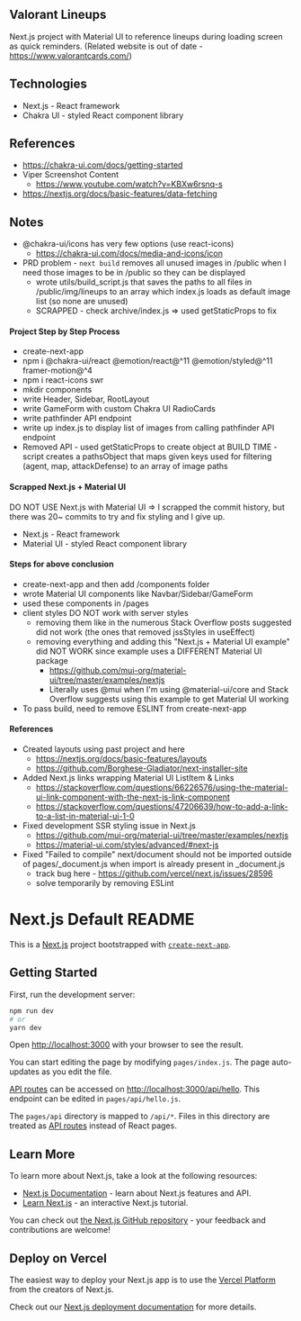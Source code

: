 ## Valorant Lineups
Next.js project with Material UI to reference lineups during loading screen as quick reminders. (Related website is out of date - https://www.valorantcards.com/)

## Technologies
- Next.js - React framework
- Chakra UI - styled React component library

## References
- https://chakra-ui.com/docs/getting-started
- Viper Screenshot Content
  - https://www.youtube.com/watch?v=KBXw6rsnq-s
- https://nextjs.org/docs/basic-features/data-fetching

## Notes
- @chakra-ui/icons has very few options (use react-icons)
  - https://chakra-ui.com/docs/media-and-icons/icon
- PRD problem - ```next build``` removes all unused images in /public when I need those images to be in /public so they can be displayed
  - wrote utils/build_script.js that saves the paths to all files in /public/img/lineups to an array which index.js loads as default image list (so none are unused)
  - SCRAPPED - check archive/index.js => used getStaticProps to fix

#### Project Step by Step Process
- create-next-app
- npm i @chakra-ui/react @emotion/react@^11 @emotion/styled@^11 framer-motion@^4
- npm i react-icons swr
- mkdir components
- write Header, Sidebar, RootLayout
- write GameForm with custom Chakra UI RadioCards
- write pathfinder API endpoint
- write up index.js to display list of images from calling pathfinder API endpoint
- Removed API - used getStaticProps to create object at BUILD TIME - script creates a pathsObject that maps given keys used for filtering (agent, map, attackDefense) to an array of image paths

#### Scrapped Next.js + Material UI
DO NOT USE Next.js with Material UI => I scrapped the commit history, but there was 20~ commits to try and fix styling and I give up.
- Next.js - React framework
- Material UI - styled React component library

#### Steps for above conclusion
- create-next-app and then add /components folder
- wrote Material UI components like Navbar/Sidebar/GameForm
- used these components in /pages
- client styles DO NOT work with server styles
  - removing them like in the numerous Stack Overflow posts suggested did not work (the ones that removed jssStyles in useEffect)
  - removing everything and adding this "Next.js + Material UI example" did NOT WORK since example uses a DIFFERENT Material UI package
    - https://github.com/mui-org/material-ui/tree/master/examples/nextjs
    - Literally uses @mui when I'm using @material-ui/core and Stack Overflow suggests using this example to get Material UI working
- To pass build, need to remove ESLINT from create-next-app

#### References
- Created layouts using past project and here
  - https://nextjs.org/docs/basic-features/layouts
  - https://github.com/Borghese-Gladiator/next-installer-site
- Added Next.js links wrapping Material UI ListItem & Links
  - https://stackoverflow.com/questions/66226576/using-the-material-ui-link-component-with-the-next-js-link-component
  - https://stackoverflow.com/questions/47206639/how-to-add-a-link-to-a-list-in-material-ui-1-0
- Fixed development SSR styling issue in Next.js
  - https://github.com/mui-org/material-ui/tree/master/examples/nextjs
  - https://material-ui.com/styles/advanced/#next-js
- Fixed "Failed to compile" next/document should not be imported outside of pages/_document.js when import is already present in _document.js
  - track bug here - https://github.com/vercel/next.js/issues/28596
  - solve temporarily by removing ESLint

# Next.js Default README
This is a [Next.js](https://nextjs.org/) project bootstrapped with [`create-next-app`](https://github.com/vercel/next.js/tree/canary/packages/create-next-app).

## Getting Started

First, run the development server:

```bash
npm run dev
# or
yarn dev
```

Open [http://localhost:3000](http://localhost:3000) with your browser to see the result.

You can start editing the page by modifying `pages/index.js`. The page auto-updates as you edit the file.

[API routes](https://nextjs.org/docs/api-routes/introduction) can be accessed on [http://localhost:3000/api/hello](http://localhost:3000/api/hello). This endpoint can be edited in `pages/api/hello.js`.

The `pages/api` directory is mapped to `/api/*`. Files in this directory are treated as [API routes](https://nextjs.org/docs/api-routes/introduction) instead of React pages.

## Learn More

To learn more about Next.js, take a look at the following resources:

- [Next.js Documentation](https://nextjs.org/docs) - learn about Next.js features and API.
- [Learn Next.js](https://nextjs.org/learn) - an interactive Next.js tutorial.

You can check out [the Next.js GitHub repository](https://github.com/vercel/next.js/) - your feedback and contributions are welcome!

## Deploy on Vercel

The easiest way to deploy your Next.js app is to use the [Vercel Platform](https://vercel.com/new?utm_medium=default-template&filter=next.js&utm_source=create-next-app&utm_campaign=create-next-app-readme) from the creators of Next.js.

Check out our [Next.js deployment documentation](https://nextjs.org/docs/deployment) for more details.
